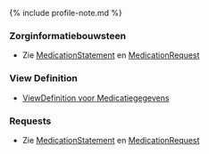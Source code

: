 {% include profile-note.md %}

### Zorginformatiebouwsteen

* Zie [MedicationStatement](StructureDefinition-MedicationStatement.html#zorginformatiebouwsteen) en [MedicationRequest](StructureDefinition-MedicationRequest.html#zorginformatiebouwsteen)

### View Definition

* [ViewDefinition voor Medicatiegegevens](ViewDefinition-Medicatiegegevens.json)

### Requests

* Zie [MedicationStatement](StructureDefinition-MedicationStatement.html#request) en [MedicationRequest](StructureDefinition-MedicationRequest.html#request)